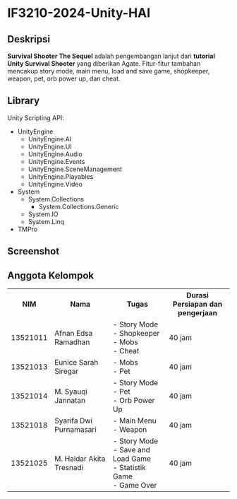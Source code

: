 # IF3210-2024-Unity-HAI
## Deskripsi
**Survival Shooter The Sequel** adalah pengembangan lanjut dari **tutorial Unity Survival Shooter** yang diberikan Agate. Fitur-fitur tambahan mencakup story mode, main menu, load and save game, shopkeeper, weapon, pet, orb power up, dan cheat.

## Library

Unity Scripting API:

- UnityEngine
  - UnityEngine.AI
  - UnityEngine.UI
  - UnityEngine.Audio
  - UnityEngine.Events
  - UnityEngine.SceneManagement
  - UnityEngine.Playables
  - UnityEngine.Video
- System
  - System.Collections
    - System.Collections.Generic
  - System.IO
  - System.Linq
- TMPro

## Screenshot

## Anggota Kelompok
<table>
  <tr>
    <th>NIM</th>
    <th>Nama</th>
    <th>Tugas</th>
    <th>Durasi Persiapan dan pengerjaan</th>
  </tr>
  <tr>
    <td>13521011</td>
    <td>Afnan Edsa Ramadhan</td>
    <td>
     - Story Mode<br>
     - Shopkeeper<br>
     - Mobs<br>
     - Cheat
    </td>
    <td>40 jam</td>
  </tr>
  <tr>
    <td>13521013</td>
    <td>Eunice Sarah Siregar</td>
    <td>
      - Mobs<br>
      - Pet
    </td>
    <td>40 jam</td>
  </tr>
  <tr>
    <td>13521014</td>
    <td>M. Syauqi Jannatan</td>
    <td>
      - Story Mode<br>
      - Pet<br>
      - Orb Power Up
    </td>
    <td>40 jam</td>
  </tr>
  <tr>
    <td>13521018</td>
    <td>Syarifa Dwi Purnamasari</td>
    <td>
      - Main Menu<br>
      - Weapon
    </td>
    <td>40 jam</td>
  </tr>
  <tr>
    <td>13521025</td>
    <td>M. Haidar Akita Tresnadi </td>
    <td>
      - Story Mode<br>
      - Save and Load Game<br>
      - Statistik Game<br>
      - Game Over
    </td>
    <td>40 jam</td>
  </tr>
</table>
